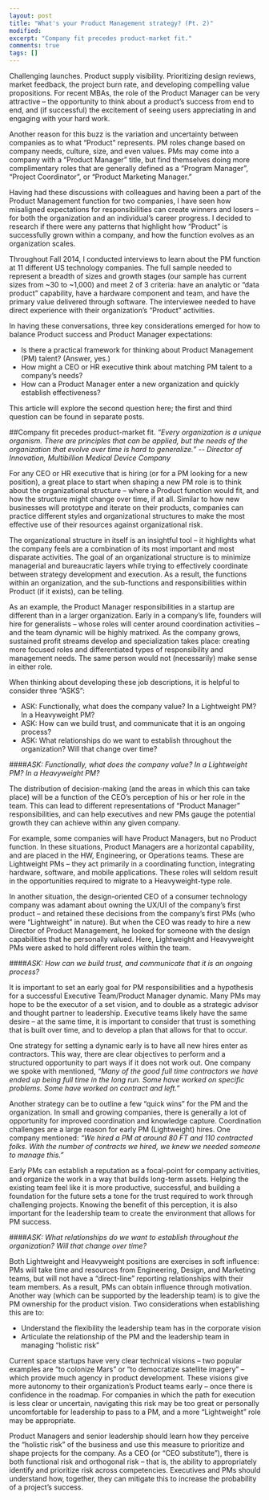 ```yaml
---
layout: post
title: "What's your Product Management strategy? (Pt. 2)"
modified:
excerpt: "Company fit precedes product-market fit."
comments: true
tags: []
---
```


Challenging launches. Product supply visibility. Prioritizing design reviews, market feedback, the project burn rate, and developing compelling value propositions. For recent MBAs, the role of the Product Manager can be very attractive – the opportunity to think about a product’s success from end to end, and (if successful) the excitement of seeing users appreciating in and engaging with your hard work.

Another reason for this buzz is the variation and uncertainty between companies as to what “Product” represents. PM roles change based on company needs, culture, size, and even values. PMs may come into a company with a “Product Manager” title, but find themselves doing more complimentary roles that are generally defined as a “Program Manager”, “Project Coordinator”, or “Product Marketing Manager.”

Having had these discussions with colleagues and having been a part of the Product Management function for two companies, I have seen how misaligned expectations for responsibilities can create winners and losers – for both the organization and an individual’s career progress. I decided to research if there were any patterns that highlight how “Product” is successfully grown within a company, and how the function evolves as an organization scales.

Throughout Fall 2014, I conducted interviews to learn about the PM function at 11 different US technology companies. The full sample needed to represent a breadth of sizes and growth stages (our sample has current sizes from ~30 to ~1,000) and meet 2 of 3 criteria: have an analytic or “data product” capability, have a hardware component and team, and have the primary value delivered through software. The interviewee needed to have direct experience with their organization’s “Product” activities.

In having these conversations, three key considerations emerged for how to balance Product success and Product Manager expectations:

* Is there a practical framework for thinking about Product Management (PM) talent? (Answer, yes.)
* How might a CEO or HR executive think about matching PM talent to a company’s needs?
* How can a Product Manager enter a new organization and quickly establish effectiveness?

This article will explore the second question here; the first and third question can be found in separate posts.

##Company fit precedes product-market fit.
*“Every organization is a unique organism. There are principles that can be applied, but the needs of the organization that evolve over time is hard to generalize.”*
*-- Director of Innovation, Multibillion Medical Device Company*

For any CEO or HR executive that is hiring (or for a PM looking for a new position), a great place to start when shaping a new PM role is to think about the organizational structure – where a Product function would fit, and how the structure might change over time, if at all. Similar to how new businesses will prototype and iterate on their products, companies can practice different styles and organizational structures to make the most effective use of their resources against organizational risk.

The organizational structure in itself is an insightful tool – it highlights what the company feels are a combination of its most important and most disparate activities. The goal of an organizational structure is to minimize managerial and bureaucratic layers while trying to effectively coordinate between strategy development and execution. As a result, the functions within an organization, and the sub-functions and responsibilities within Product (if it exists), can be telling.

As an example, the Product Manager responsibilities in a startup are different than in a larger organization. Early in a company’s life, founders will hire for generalists – whose roles will center around coordination activities – and the team dynamic will be highly matrixed. As the company grows, sustained profit streams develop and specialization takes place: creating more focused roles and differentiated types of responsibility and management needs. The same person would not (necessarily) make sense in either role.

When thinking about developing these job descriptions, it is helpful to consider three “ASKS”:

* ASK: Functionally, what does the company value? In a Lightweight PM? In a Heavyweight PM?
* ASK: How can we build trust, and communicate that it is an ongoing process?
* ASK: What relationships do we want to establish throughout the organization? Will that
change over time?

####*ASK: Functionally, what does the company value? In a Lightweight PM? In a Heavyweight PM?*

The distribution of decision-making (and the areas in which this can take place) will be a function of the CEO’s perception of his or her role in the team. This can lead to different representations of “Product Manager” responsibilities, and can help executives and new PMs gauge the potential growth they can achieve within any given company.

For example, some companies will have Product Managers, but no Product function. In these situations, Product Managers are a horizontal capability, and are placed in the HW, Engineering, or Operations teams. These are Lightweight PMs – they act primarily in a coordinating function, integrating hardware, software, and mobile applications. These roles will seldom result in the opportunities required to migrate to a Heavyweight-type role.

In another situation, the design-oriented CEO of a consumer technology company was adamant about owning the UX/UI of the company’s first product – and retained these decisions from the company’s first PMs (who were “Lightweight” in nature). But when the CEO was ready to hire a new Director of Product Management, he looked for someone with the design capabilities that he personally valued. Here, Lightweight and Heavyweight PMs were asked to hold different roles within the team.

####*ASK: How can we build trust, and communicate that it is an ongoing process?*

It is important to set an early goal for PM responsibilities and a hypothesis for a successful Executive Team/Product Manager dynamic. Many PMs may hope to be the executor of a set vision, and to double as a strategic advisor and thought partner to leadership. Executive teams likely have the same desire – at the same time, it is important to consider that trust is something that is built over time, and to develop a plan that allows for that to occur.

One strategy for setting a dynamic early is to have all new hires enter as contractors. This way, there are clear objectives to perform and a structured opportunity to part ways if it does not work out. One company we spoke with mentioned, *“Many of the good full time contractors we have ended up being full time in the long run. Some have worked on specific problems. Some have worked on contract and left.”*

Another strategy can be to outline a few “quick wins” for the PM and the organization. In small and growing companies, there is generally a lot of opportunity for improved coordination and knowledge capture. Coordination challenges are a large reason for early PM (Lightweight) hires. One company mentioned: *“We hired a PM at around 80 FT and 110 contracted folks. With the number of contracts we hired, we knew we needed someone to manage this.”*

Early PMs can establish a reputation as a focal-point for company activities, and organize the work in a way that builds long-term assets. Helping the existing team feel like it is more productive, successful, and building a foundation for the future sets a tone for the trust required to work through challenging projects. Knowing the benefit of this perception, it is also important for the leadership team to create the environment that allows for PM success.

####*ASK: What relationships do we want to establish throughout the organization? Will that change over time?*

Both Lightweight and Heavyweight positions are exercises in soft influence: PMs will take time and resources from Engineering, Design, and Marketing teams, but will not have a “direct-line” reporting relationships with their team members. As a result, PMs can obtain influence through motivation. Another way (which can be supported by the leadership team) is to give the PM ownership for the product vision. Two considerations when establishing this are to:

* Understand the flexibility the leadership team has in the corporate vision
* Articulate the relationship of the PM and the leadership team in managing “holistic risk”

Current space startups have very clear technical visions – two popular examples are “to colonize Mars” or “to democratize satellite imagery” – which provide much agency in product development. These visions give more autonomy to their organization’s Product teams early – once there is confidence in the roadmap. For companies in which the path for execution is less clear or uncertain, navigating this risk may be too great or personally uncomfortable for leadership to pass to a PM, and a more “Lightweight” role may be appropriate.

Product Managers and senior leadership should learn how they perceive the “holistic risk” of the business and use this measure to prioritize and shape projects for the company. As a CEO (or “CEO substitute”), there is both functional risk and orthogonal risk – that is, the ability to appropriately identify and prioritize risk across competencies. Executives and PMs should understand how, together, they can mitigate this to increase the probability of a project’s success.

[1]: http://bradaallen.com/pm-research-partone/
[2]: http://bradaallen.com/pm-research-partthree/